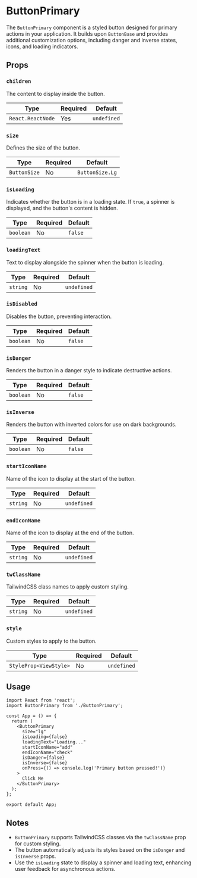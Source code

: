 # ButtonPrimary

The `ButtonPrimary` component is a styled button designed for primary actions in your application. It builds upon `ButtonBase` and provides additional customization options, including danger and inverse states, icons, and loading indicators.

## Props

### `children`

The content to display inside the button.

| **Type**          | **Required** | **Default** |
| ----------------- | ------------ | ----------- |
| `React.ReactNode` | Yes          | `undefined` |

### `size`

Defines the size of the button.

| **Type**     | **Required** | **Default**     |
| ------------ | ------------ | --------------- |
| `ButtonSize` | No           | `ButtonSize.Lg` |

### `isLoading`

Indicates whether the button is in a loading state. If `true`, a spinner is displayed, and the button's content is hidden.

| **Type**  | **Required** | **Default** |
| --------- | ------------ | ----------- |
| `boolean` | No           | `false`     |

### `loadingText`

Text to display alongside the spinner when the button is loading.

| **Type** | **Required** | **Default** |
| -------- | ------------ | ----------- |
| `string` | No           | `undefined` |

### `isDisabled`

Disables the button, preventing interaction.

| **Type**  | **Required** | **Default** |
| --------- | ------------ | ----------- |
| `boolean` | No           | `false`     |

### `isDanger`

Renders the button in a danger style to indicate destructive actions.

| **Type**  | **Required** | **Default** |
| --------- | ------------ | ----------- |
| `boolean` | No           | `false`     |

### `isInverse`

Renders the button with inverted colors for use on dark backgrounds.

| **Type**  | **Required** | **Default** |
| --------- | ------------ | ----------- |
| `boolean` | No           | `false`     |

### `startIconName`

Name of the icon to display at the start of the button.

| **Type** | **Required** | **Default** |
| -------- | ------------ | ----------- |
| `string` | No           | `undefined` |

### `endIconName`

Name of the icon to display at the end of the button.

| **Type** | **Required** | **Default** |
| -------- | ------------ | ----------- |
| `string` | No           | `undefined` |

### `twClassName`

TailwindCSS class names to apply custom styling.

| **Type** | **Required** | **Default** |
| -------- | ------------ | ----------- |
| `string` | No           | `undefined` |

### `style`

Custom styles to apply to the button.

| **Type**               | **Required** | **Default** |
| ---------------------- | ------------ | ----------- |
| `StyleProp<ViewStyle>` | No           | `undefined` |

## Usage

```tsx
import React from 'react';
import ButtonPrimary from './ButtonPrimary';

const App = () => {
  return (
    <ButtonPrimary
      size="lg"
      isLoading={false}
      loadingText="Loading..."
      startIconName="add"
      endIconName="check"
      isDanger={false}
      isInverse={false}
      onPress={() => console.log('Primary button pressed!')}
    >
      Click Me
    </ButtonPrimary>
  );
};

export default App;
```

## Notes

- `ButtonPrimary` supports TailwindCSS classes via the `twClassName` prop for custom styling.
- The button automatically adjusts its styles based on the `isDanger` and `isInverse` props.
- Use the `isLoading` state to display a spinner and loading text, enhancing user feedback for asynchronous actions.
